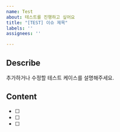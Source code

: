 ```yaml
---
name: Test
about: 테스트를 진행하고 싶어요
title: "[TEST] 이슈 제목"
labels: ''
assignees: ''

---
```


## Describe
추가하거나 수정할 테스트 케이스를 설명해주세요.

## Content
- [ ] 
- [ ] 
- [ ]
